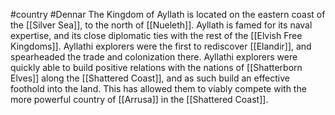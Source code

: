 #country #Dennar 
The Kingdom of Ayllath is located on the eastern coast of the [[Silver Sea]], to the north of [[Nueleth]]. Ayllath is famed for its naval expertise, and its close diplomatic ties with the rest of the [[Elvish Free Kingdoms]]. Ayllathi explorers were the first to rediscover [[Elandir]], and spearheaded the trade and colonization there. Ayllathi explorers were quickly able to build positive relations with the nations of [[Shatterborn Elves]] along the [[Shattered Coast]], and as such build an effective foothold into the land. This has allowed them to viably compete with the more powerful country of [[Arrusa]] in the [[Shattered Coast]].